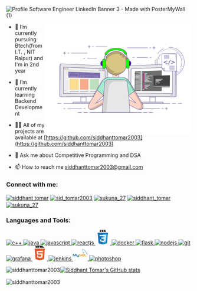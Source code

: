 ![Profile Software Engineer LinkedIn Banner 3 - Made with PosterMyWall (1)](https://github.com/siddhanttomar2003/siddhanttomar2003/assets/141900451/26b9ef9c-47f9-479a-877e-152c27ec7b95)

<img align="right" alt="Coding" width="400" src="https://raw.githubusercontent.com/devSouvik/devSouvik/master/gif3.gif">

- 🔭 I’m currently pursuing Btech(from I.T. , NIT Raipur) and I'm in 2nd year 

- 🌱 I’m currently learning Backend Development

- 👨‍💻 All of my projects are available at [https://github.com/siddhanttomar2003](https://github.com/siddhanttomar2003)

- 💬 Ask me about Competitive Programming and DSA

- 📫 How to reach me siddhanttomar2003@gmail.com


<h3 align="left">Connect with me:</h3>
<p align="left">
<a href="https://linkedin.com/in/siddhant tomar" target="blank"><img align="center" src="https://raw.githubusercontent.com/rahuldkjain/github-profile-readme-generator/master/src/images/icons/Social/linked-in-alt.svg" alt="siddhant tomar" height="30" width="40" /></a>
<a href="https://instagram.com/sid_tomar2003" target="blank"><img align="center" src="https://raw.githubusercontent.com/rahuldkjain/github-profile-readme-generator/master/src/images/icons/Social/instagram.svg" alt="sid_tomar2003" height="30" width="40" /></a>
<a href="https://www.codechef.com/users/sukuna_27" target="blank"><img align="center" src="https://static.uacdn.net/thumbnail/external-app-icons/ce4fd2180646452aa0b03c3ffa3ef8e2.png" alt="sukuna_27" height="30" width="40" /></a>
<a href="https://codeforces.com/profile/siddhant_tomar" target="blank"><img align="center" src="https://raw.githubusercontent.com/rahuldkjain/github-profile-readme-generator/master/src/images/icons/Social/codeforces.svg" alt="siddhant_tomar" height="30" width="40" /></a>
<a href="https://www.leetcode.com/sukuna_27" target="blank"><img align="center" src="https://raw.githubusercontent.com/rahuldkjain/github-profile-readme-generator/master/src/images/icons/Social/leet-code.svg" alt="sukuna_27" height="30" width="40" /></a>
</p>

<h3 align="left">Languages and Tools:</h3>
<p align="left"> <a href="https://cplusplus.com/doc/tutorial/" target="_blank" rel="noreferrer"> <img src="https://upload.wikimedia.org/wikipedia/commons/thumb/1/18/ISO_C%2B%2B_Logo.svg/911px-ISO_C%2B%2B_Logo.svg.png" alt="c++" width="40" height="40"/> </a> <a href="https://www.java.com/en/" target="_blank" rel="noreferrer"> <img src="https://www.svgrepo.com/show/184143/java.svg" alt="java" width="40" height="40"/> </a> <a href="https://www.javascript.com/" target="_blank" rel="noreferrer"> <img src="https://cdn.worldvectorlogo.com/logos/javascript-1.svg" alt="javascript" width="40" height="40"/> </a> <a href="https://react.dev/" target="_blank" rel="noreferrer"> <img src="https://media2.giphy.com/media/eNAsjO55tPbgaor7ma/source.gif" alt="reactjs" width="40" height="40"/> </a> <a href="https://www.w3schools.com/css/" target="_blank" rel="noreferrer"> <img src="https://raw.githubusercontent.com/devicons/devicon/master/icons/css3/css3-original-wordmark.svg" alt="css3" width="40" height="40"/> </a> <a href="https://tailwindcss.com/" target="_blank" rel="noreferrer"> <img src="https://upload.wikimedia.org/wikipedia/commons/thumb/d/d5/Tailwind_CSS_Logo.svg/1280px-Tailwind_CSS_Logo.svg.png" alt="docker" width="40" height="40"/> </a> <a href="https://getbootstrap.com/" target="_blank" rel="noreferrer"> <img src="https://upload.wikimedia.org/wikipedia/commons/thumb/b/b2/Bootstrap_logo.svg/2560px-Bootstrap_logo.svg.png" alt="flask" width="40" height="40"/> </a> <a href="https://nodejs.org/en" target="_blank" rel="noreferrer"> <img src="https://static-00.iconduck.com/assets.00/node-js-icon-454x512-nztofx17.png" alt="nodejs" width="40" height="40"/> </a> <a href="https://git-scm.com/" target="_blank" rel="noreferrer"> <img src="https://www.vectorlogo.zone/logos/git-scm/git-scm-icon.svg" alt="git" width="40" height="40"/> </a> <a href="https://code.visualstudio.com/" target="_blank" rel="noreferrer"> <img src="https://seeklogo.com/images/M/microsoft-visual-studio-logo-9E65CA55F8-seeklogo.com.png" alt="grafana" width="40" height="40"/> </a> <a href="https://www.w3.org/html/" target="_blank" rel="noreferrer"> <img src="https://raw.githubusercontent.com/devicons/devicon/master/icons/html5/html5-original-wordmark.svg" alt="html5" width="40" height="40"/> </a>  </a> <a href="https://www.mongodb.com/" target="_blank" rel="noreferrer"> <img src="https://seeklogo.com/images/M/mongodb-logo-EB64EB73FB-seeklogo.com.png" alt="jenkins" width="40" height="40"/> </a>  <a href="https://www.mysql.com/" target="_blank" rel="noreferrer"> <img src="https://raw.githubusercontent.com/devicons/devicon/master/icons/mysql/mysql-original-wordmark.svg" alt="mysql" width="40" height="40"/> </a>  <a href="https://www.canva.com/" target="_blank" rel="noreferrer"> <img src="https://upload.wikimedia.org/wikipedia/commons/0/08/Canva_icon_2021.svg" alt="photoshop" width="40" height="40"/> </a> </p>

<p><img align="left" src="https://github-readme-stats.vercel.app/api/top-langs?username=siddhanttomar2003&show_icons=true&locale=en&layout=compact" alt="siddhanttomar2003" /></p>

[![Siddhant Tomar's GitHub stats](https://github-readme-stats.vercel.app/api?username=siddhanttomar2003)](https://github.com/siddhanttomar2003/github-readme-stats)

<p><img align="center" src="https://github-readme-streak-stats.herokuapp.com/?user=siddhanttomar2003&" alt="siddhanttomar2003" /></p>
